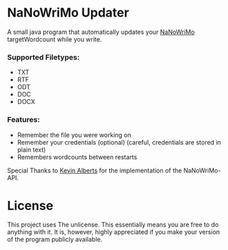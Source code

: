 # NaNoWriMo Updater

A small java program that automatically updates your [NaNoWriMo](https://nanowrimo.org/) targetWordcount while you write.

### Supported Filetypes:
 - TXT
 - RTF
 - ODT
 - DOC
 - DOCX

### Features:
 - Remember the file you were working on
 - Remember your credentials (optional) (careful, credentials are stored in plain text)
 - Remembers wordcounts between restarts

Special Thanks to [Kevin Alberts](https://github.com/Kurocon) for the implementation of the NaNoWriMo-API.

# License

This project uses The unlicense.
This essentially means you are free to do anything with it.
It is, however, highly appreciated if you make your version of the program publicly available.
